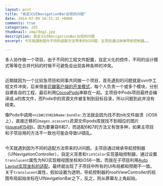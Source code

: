 ```yaml
---
layout: post
title: "自定义UINavigationBar出现的问题"
date: 2014-07-09 16:51:15 +0800
comments: true
categories: iOS  
thumbnail: img/dog2.jpg  
description: 自定义UINavigationBar出现的问题  
excerpt: 今天就遇到因为不同的适配方法带来的UI问题。主项目通过继承导航控制器…… 

---  
```


多人协作做一个项目，由于不同的工程文件配置，自定义化的控件，不同的设计模式等等在合并代码的时候不可避免会出现各种各样的冲突。  

##  

近期就因为一个比较急项目和同事共同做一个项目，首先遇到的问题就是svn中工程文件冲突，后来借鉴[花瓣客户端的开发模式](http://limboy.me/tech/2014/03/23/huaban-app-redesign.html)，每个人负责一个或多个模块，分别自建各自的工程，最后利用[CocoaPods](http://cocoapods.org)串联在一起。主项目中Pods项目最终会编译成.a的库文件，而Pods中的资源文件被复制到目标目录，所以问题到此并没有结束。

像Pods中调用`+nibWithNibName:bundle:`方法就会因为找不到nib文件崩溃（iOS6上），直接迁移的`Images.xcassets`资源文件pods库就找不到相应的图片([issues#1549](https://github.com/CocoaPods/CocoaPods/issues/1549))。因为要兼容6和7，而适配6和7的方法又有很多种，如果主项目和子项目用的方法不一致也可能会导致UI错乱。    
  
##  

今天就遇到因为不同的适配方法带来的UI问题。主项目通过继承导航控制器（UINavigationController），自定义背景和`tintColor`实现基础控制器，通过设置`translucent`属性为NO实现根视图坐标和iOS6一致。而我在子项目利用[Auto Layout实现坐标的适配](http://www.bignerdranch.com/blog/designing-interfaces-ios-6-ios-7/)。最终就出现了子项目中所有的UI布局都和预期不一致。关于`translucent`属性，假如设置为透明，导航控制器的rootViewController的视图布局起始坐标在UINavigationBar之下，反之，则从屏幕左上角起始。
